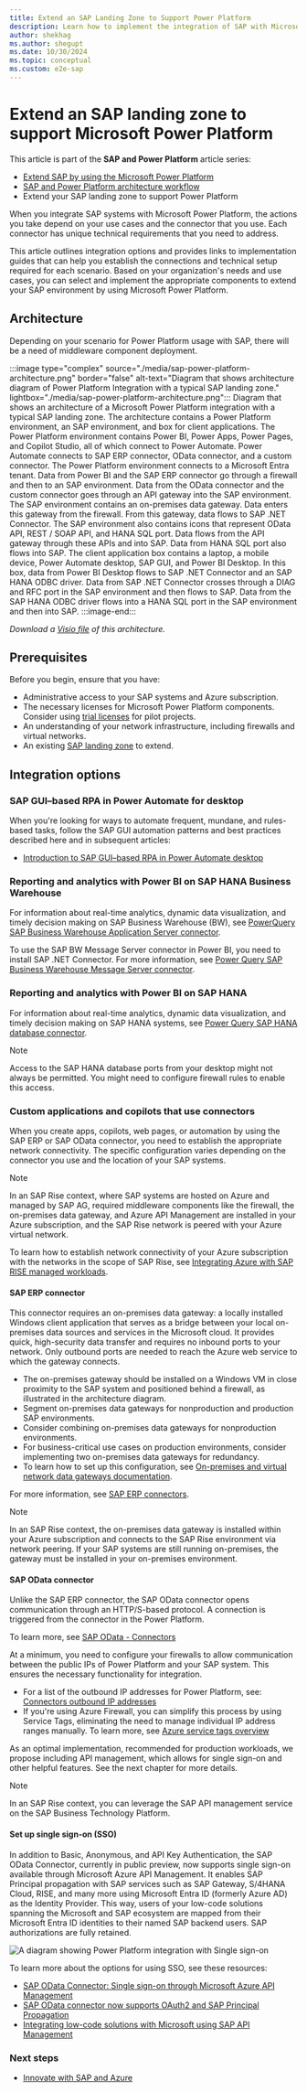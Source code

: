 ```yaml
---
title: Extend an SAP Landing Zone to Support Power Platform
description: Learn how to implement the integration of SAP with Microsoft Power Platform by extending your SAP landing zone.
author: shekhag
ms.author: shegupt
ms.date: 10/30/2024
ms.topic: conceptual
ms.custom: e2e-sap
---
```


# Extend an SAP landing zone to support Microsoft Power Platform

This article is part of the **SAP and Power Platform** article series:

- [Extend SAP by using the Microsoft Power Platform](./sap-power-platform-fundamental.md)
- [SAP and Power Platform architecture workflow](./sap-power-platform-architecture-workflow.md)
- Extend your SAP landing zone to support Power Platform 

When you integrate SAP systems with Microsoft Power Platform, the actions you take depend on your use cases and the connector that you use. Each connector has unique technical requirements that you need to address.

This article outlines integration options and provides links to implementation guides that can help you establish the connections and technical setup required for each scenario. Based on your organization's needs and use cases, you can select and implement the appropriate components to extend your SAP environment by using Microsoft Power Platform.

## Architecture

Depending on your scenario for Power Platform usage with SAP, there will be a need of middleware component deployment.

:::image type="complex" source="./media/sap-power-platform-architecture.png" border="false" alt-text="Diagram that shows architecture diagram of Power Platform Integration with a typical SAP landing zone." lightbox="./media/sap-power-platform-architecture.png":::
   Diagram that shows an architecture of a Microsoft Power Platform integration with a typical SAP landing zone. The architecture contains a Power Platform environment, an SAP environment, and box for client applications. The Power Platform environment contains Power BI, Power Apps, Power Pages, and Copilot Studio, all of which connect to Power Automate. Power Automate connects to SAP ERP connector, OData connector, and a custom connector. The Power Platform environment connects to a Microsoft Entra tenant. Data from Power BI and the SAP ERP connector go through a firewall and then to an SAP environment. Data from the OData connector and the custom connector goes through an API gateway into the SAP environment. The SAP environment contains an on-premises data gateway. Data enters this gateway from the firewall. From this gateway, data flows to SAP .NET Connector. The SAP environment also contains icons that represent OData API, REST / SOAP API, and HANA SQL port. Data flows from the API gateway through these APIs and into SAP. Data from HANA SQL port also flows into SAP. The client application box contains a laptop, a mobile device, Power Automate desktop, SAP GUI, and Power BI Desktop. In this box, data from Power BI Desktop flows to SAP .NET Connector and an SAP HANA ODBC driver. Data from SAP .NET Connector crosses through a DIAG and RFC port in the SAP environment and then flows to SAP. Data from the SAP HANA ODBC driver flows into a HANA SQL port in the SAP environment and then into SAP.
:::image-end:::

*Download a [Visio file](https://arch-center.azureedge.net/sap-power-platform-architecture.vsdx) of this architecture.*

## Prerequisites

Before you begin, ensure that you have:

- Administrative access to your SAP systems and Azure subscription.
- The necessary licenses for Microsoft Power Platform components. Consider using [trial licenses](https://www.microsoft.com/power-platform/try-free) for pilot projects.
- An understanding of your network infrastructure, including firewalls and virtual networks.
- An existing [SAP landing zone](/azure/cloud-adoption-framework/scenarios/sap/ready) to extend.

## Integration options

### SAP GUI–based RPA in Power Automate for desktop

When you're looking for ways to automate frequent, mundane, and rules-based tasks, follow the SAP GUI automation patterns and best practices described here and in subsequent articles:

- [Introduction to SAP GUI–based RPA in Power Automate desktop](/power-automate/guidance/rpa-sap-playbook/introduction)

### Reporting and analytics with Power BI on SAP HANA Business Warehouse

For information about real-time analytics, dynamic data visualization, and timely decision making on SAP Business Warehouse (BW), see [PowerQuery SAP Business Warehouse Application Server connector](/power-query/connectors/sap-bw/application-setup-and-connect).

To use the SAP BW Message Server connector in Power BI, you need to install SAP .NET Connector. For more information, see [Power Query SAP Business Warehouse Message Server connector](/power-query/connectors/sap-bw/message-setup-and-connect).

### Reporting and analytics with Power BI on SAP HANA

For information about real-time analytics, dynamic data visualization, and timely decision making on SAP HANA systems, see [Power Query SAP HANA database connector](/power-query/connectors/sap-hana/overview).

> [!NOTE]
> Access to the SAP HANA database ports from your desktop might not always be permitted. You might need to configure firewall rules to enable this access.

### Custom applications and copilots that use connectors

When you create apps, copilots, web pages, or automation by using the SAP ERP or SAP OData connector, you need to establish the appropriate network connectivity. The specific configuration varies depending on the connector you use and the location of your SAP systems.

> [!NOTE]
> In an SAP Rise context, where SAP systems are hosted on Azure and managed by SAP AG, required middleware components like the firewall, the on-premises data gateway, and Azure API Management are installed in your Azure subscription, and the SAP Rise network is peered with your Azure virtual network.
>
> To learn how to establish network connectivity of your Azure subscription with the networks in the scope of SAP Rise, see [Integrating Azure with SAP RISE managed workloads](/azure/sap/workloads/rise-integration).

#### SAP ERP connector

This connector requires an on-premises data gateway: a locally installed Windows client application that serves as a bridge between your local on-premises data sources and services in the Microsoft cloud. It provides quick, high-security data transfer and requires no inbound ports to your network. Only outbound ports are needed to reach the Azure web service to which the gateway connects.

- The on-premises gateway should be installed on a Windows VM in close proximity to the SAP system and positioned behind a firewall, as illustrated in the architecture diagram.
- Segment on-premises data gateways for nonproduction and production SAP environments.
- Consider combining on-premises data gateways for nonproduction environments.
- For business-critical use cases on production environments, consider implementing two on-premises data gateways for redundancy.
- To learn how to set up this configuration, see [On-premises and virtual network data gateways documentation](/data-integration/gateway/).

For more information, see [SAP ERP connectors](/connectors/saperp/).

> [!NOTE] 
> In an SAP Rise context, the on-premises data gateway is installed within your Azure subscription and connects to the SAP Rise environment via network peering. If your SAP systems are still running on-premises, the gateway must be installed in your on-premises environment.

#### SAP OData connector

Unlike the SAP ERP connector, the SAP OData connector opens communication through an HTTP/S-based protocol. A connection is triggered from the connector in the Power Platform.  

To learn more, see [SAP OData - Connectors](/connectors/sapodata)  

At a minimum, you need to configure your firewalls to allow communication between the public IPs of Power Platform and your SAP system. This ensures the necessary functionality for integration.  

- For a list of the outbound IP addresses for Power Platform, see: [Connectors outbound IP addresses](/connectors/common/outbound-ip-addresses)  
- If you're using Azure Firewall, you can simplify this process by using Service Tags, eliminating the need to manage individual IP address ranges manually. To learn more, see [Azure service tags overview](/azure/virtual-network/service-tags-overview) 

As an optimal implementation, recommended for production workloads, we propose including API management, which allows for single sign-on and other helpful features. See the next chapter for more details.

> [!NOTE]
> In an SAP Rise context, you can leverage the SAP API management service on the SAP Business Technology Platform.

#### Set up single sign-on (SSO)

In addition to Basic, Anonymous, and API Key Authentication, the SAP OData Connector, currently in public preview, now supports single sign-on available through Microsoft Azure API Management. It enables SAP Principal propagation with SAP services such as SAP Gateway, S/4HANA Cloud, RISE, and many more using Microsoft Entra ID (formerly Azure AD) as the Identity Provider. This way, users of your low-code solutions spanning the Microsoft and SAP ecosystem are mapped from their Microsoft Entra ID identities to their named SAP backend users. SAP authorizations are fully retained.

![A diagram showing Power Platform integration with Single sign-on](./media/Power-Platform-SSO.png)

To learn more about the options for using SSO, see these resources:

- [SAP OData Connector: Single sign-on through Microsoft Azure API Management](https://www.microsoft.com/power-platform/blog/power-apps/announcing-public-preview-of-expanded-single-sign-on-authentication-options-for-sap-connectors/) 
- [SAP OData connector now supports OAuth2 and SAP Principal Propagation](https://community.powerplatform.com/blogs/post/?postid=c6a609ab-3556-ef11-a317-6045bda95bf0)
- [Integrating low-code solutions with Microsoft using SAP API Management](https://community.sap.com/t5/enterprise-resource-planning-blogs-by-members/integrating-low-code-solutions-with-microsoft-using-sap-integration-suite/ba-p/13789298)

### Next steps

- [Innovate with SAP and Azure](./innovate.md)
